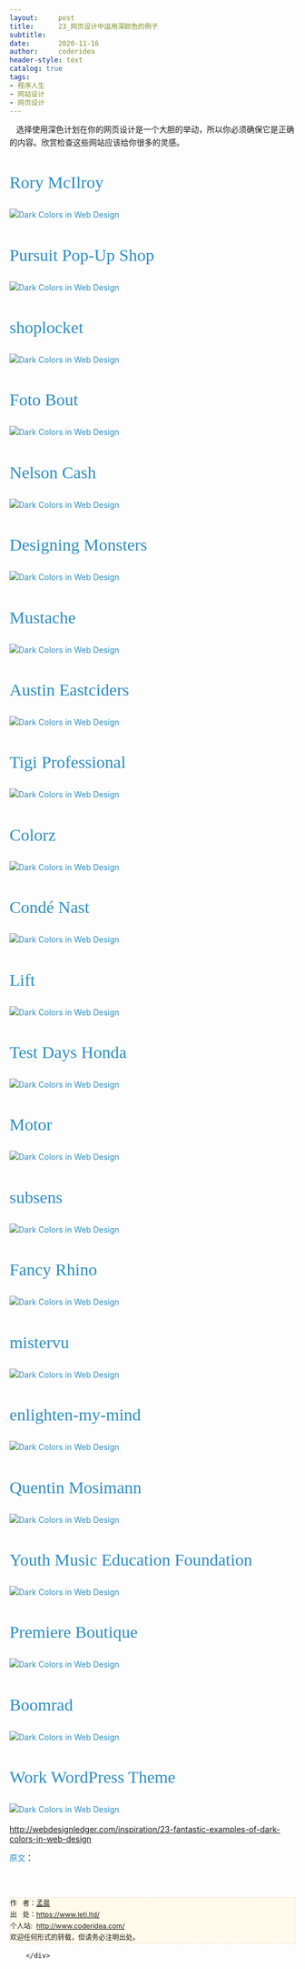 ```yaml
---
layout:     post
title:      23_网页设计中运用深颜色的例子
subtitle:   
date:       2020-11-16
author:     coderidea
header-style: text
catalog: true
tags:
- 程序人生
- 网站设计
- 网页设计
--- 
```

<div class="postBody">
			<div id="cnblogs_post_body" class="blogpost-body"><p style="line-height:1.6em;margin-left:0px;font-size:14px;"><span><span>   选择使用深色计划在你的网页设计是一个大胆的举动，所以你必须确保它是正确的内容。欣赏</span><span>检查这些网站应该给你很多的灵感。</span></span></p>
<h3 style="margin-left:0px;font-family:Georgia, 'Nimbus Roman No9 L', serif;font-style:normal;font-weight:normal;line-height:1.1em;font-size:30px;"><a style="text-decoration:none;color:#2b8dc0;" href="http://rorymcilroy.com/">Rory McIlroy</a></h3>
<p style="line-height:1.6em;margin-left:0px;font-size:14px;"><a style="text-decoration:none;color:#2b8dc0;" href="http://rorymcilroy.com/"><img class="aligncenter size-full wp-image-3448" style="margin-left:auto;clear:both;border-style:none;" title="Dark Colors in Web Design" src="http://webdesignledger.com/wp-content/uploads/2012/04/darksites01.jpg" alt="Dark Colors in Web Design" /></a></p>
<h3 style="margin-left:0px;font-family:Georgia, 'Nimbus Roman No9 L', serif;font-style:normal;font-weight:normal;line-height:1.1em;font-size:30px;"><a style="text-decoration:none;color:#2b8dc0;" href="http://www.pursuityourself.com/">Pursuit Pop-Up Shop</a></h3>
<p style="line-height:1.6em;margin-left:0px;font-size:14px;"><a style="text-decoration:none;color:#2b8dc0;" href="http://www.pursuityourself.com/"><img class="aligncenter size-full wp-image-3448" style="margin-left:auto;clear:both;border-style:none;" title="Dark Colors in Web Design" src="http://webdesignledger.com/wp-content/uploads/2012/04/darksites02.jpg" alt="Dark Colors in Web Design" /></a></p>
<h3 style="margin-left:0px;font-family:Georgia, 'Nimbus Roman No9 L', serif;font-style:normal;font-weight:normal;line-height:1.1em;font-size:30px;"><a style="text-decoration:none;color:#2b8dc0;" href="https://www.shoplocket.com/">shoplocket</a></h3>
<p style="line-height:1.6em;margin-left:0px;font-size:14px;"><a style="text-decoration:none;color:#2b8dc0;" href="https://www.shoplocket.com/"><img class="aligncenter size-full wp-image-3448" style="margin-left:auto;clear:both;border-style:none;" title="Dark Colors in Web Design" src="http://webdesignledger.com/wp-content/uploads/2012/04/darksites03.jpg" alt="Dark Colors in Web Design" /></a></p>
<h3 style="margin-left:0px;font-family:Georgia, 'Nimbus Roman No9 L', serif;font-style:normal;font-weight:normal;line-height:1.1em;font-size:30px;"><a style="text-decoration:none;color:#2b8dc0;" href="http://fotobout.com/">Foto Bout</a></h3>
<p style="line-height:1.6em;margin-left:0px;font-size:14px;"><a style="text-decoration:none;color:#2b8dc0;" href="http://fotobout.com/"><img class="aligncenter size-full wp-image-3448" style="margin-left:auto;clear:both;border-style:none;" title="Dark Colors in Web Design" src="http://webdesignledger.com/wp-content/uploads/2012/04/darksites04.jpg" alt="Dark Colors in Web Design" /></a></p>
<h3 style="margin-left:0px;font-family:Georgia, 'Nimbus Roman No9 L', serif;font-style:normal;font-weight:normal;line-height:1.1em;font-size:30px;"><a style="text-decoration:none;color:#2b8dc0;" href="http://www.nelsoncash.com/">Nelson Cash</a></h3>
<p style="line-height:1.6em;margin-left:0px;font-size:14px;"><a style="text-decoration:none;color:#2b8dc0;" href="http://www.nelsoncash.com/"><img class="aligncenter size-full wp-image-3448" style="margin-left:auto;clear:both;border-style:none;" title="Dark Colors in Web Design" src="http://webdesignledger.com/wp-content/uploads/2012/04/darksites05.jpg" alt="Dark Colors in Web Design" /></a></p>
<h3 style="margin-left:0px;font-family:Georgia, 'Nimbus Roman No9 L', serif;font-style:normal;font-weight:normal;line-height:1.1em;font-size:30px;"><a style="text-decoration:none;color:#2b8dc0;" href="http://designingmonsters.com/">Designing Monsters</a></h3>
<p style="line-height:1.6em;margin-left:0px;font-size:14px;"><a style="text-decoration:none;color:#2b8dc0;" href="http://designingmonsters.com/"><img class="aligncenter size-full wp-image-3448" style="margin-left:auto;clear:both;border-style:none;" title="Dark Colors in Web Design" src="http://webdesignledger.com/wp-content/uploads/2012/04/darksites06.jpg" alt="Dark Colors in Web Design" /></a></p>
<h3 style="margin-left:0px;font-family:Georgia, 'Nimbus Roman No9 L', serif;font-style:normal;font-weight:normal;line-height:1.1em;font-size:30px;"><a style="text-decoration:none;color:#2b8dc0;" href="http://www.mustache.dk/#/Work/rodekors">Mustache</a></h3>
<p style="line-height:1.6em;margin-left:0px;font-size:14px;"><a style="text-decoration:none;color:#2b8dc0;" href="http://www.mustache.dk/#/Work/rodekors"><img class="aligncenter size-full wp-image-3448" style="margin-left:auto;clear:both;border-style:none;" title="Dark Colors in Web Design" src="http://webdesignledger.com/wp-content/uploads/2012/04/darksites07.jpg" alt="Dark Colors in Web Design" /></a></p>
<h3 style="margin-left:0px;font-family:Georgia, 'Nimbus Roman No9 L', serif;font-style:normal;font-weight:normal;line-height:1.1em;font-size:30px;"><a style="text-decoration:none;color:#2b8dc0;" href="http://www.austineastciders.com/">Austin Eastciders</a></h3>
<p style="line-height:1.6em;margin-left:0px;font-size:14px;"><a style="text-decoration:none;color:#2b8dc0;" href="http://www.austineastciders.com/"><img class="aligncenter size-full wp-image-3448" style="margin-left:auto;clear:both;border-style:none;" title="Dark Colors in Web Design" src="http://webdesignledger.com/wp-content/uploads/2012/04/darksites08.jpg" alt="Dark Colors in Web Design" /></a></p>
<h3 style="margin-left:0px;font-family:Georgia, 'Nimbus Roman No9 L', serif;font-style:normal;font-weight:normal;line-height:1.1em;font-size:30px;"><a style="text-decoration:none;color:#2b8dc0;" href="http://www.tigiprofessional.com/">Tigi Professional</a></h3>
<p style="line-height:1.6em;margin-left:0px;font-size:14px;"><a style="text-decoration:none;color:#2b8dc0;" href="http://www.tigiprofessional.com/"><img class="aligncenter size-full wp-image-3448" style="margin-left:auto;clear:both;border-style:none;" title="Dark Colors in Web Design" src="http://webdesignledger.com/wp-content/uploads/2012/04/darksites09.jpg" alt="Dark Colors in Web Design" /></a></p>
<h3 style="margin-left:0px;font-family:Georgia, 'Nimbus Roman No9 L', serif;font-style:normal;font-weight:normal;line-height:1.1em;font-size:30px;"><a style="text-decoration:none;color:#2b8dc0;" href="http://www.colorz.fr/#!/en">Colorz</a></h3>
<p style="line-height:1.6em;margin-left:0px;font-size:14px;"><a style="text-decoration:none;color:#2b8dc0;" href="http://www.colorz.fr/#!/en"><img class="aligncenter size-full wp-image-3448" style="margin-left:auto;clear:both;border-style:none;" title="Dark Colors in Web Design" src="http://webdesignledger.com/wp-content/uploads/2012/04/darksites10.jpg" alt="Dark Colors in Web Design" /></a></p>
<h3 style="margin-left:0px;font-family:Georgia, 'Nimbus Roman No9 L', serif;font-style:normal;font-weight:normal;line-height:1.1em;font-size:30px;"><a style="text-decoration:none;color:#2b8dc0;" href="http://www.condenast.com/">Condé Nast</a></h3>
<p style="line-height:1.6em;margin-left:0px;font-size:14px;"><a style="text-decoration:none;color:#2b8dc0;" href="http://www.condenast.com/"><img class="aligncenter size-full wp-image-3448" style="margin-left:auto;clear:both;border-style:none;" title="Dark Colors in Web Design" src="http://webdesignledger.com/wp-content/uploads/2012/04/darksites11.jpg" alt="Dark Colors in Web Design" /></a></p>
<h3 style="margin-left:0px;font-family:Georgia, 'Nimbus Roman No9 L', serif;font-style:normal;font-weight:normal;line-height:1.1em;font-size:30px;"><a style="text-decoration:none;color:#2b8dc0;" href="http://www.lift-mag.com/">Lift</a></h3>
<p style="line-height:1.6em;margin-left:0px;font-size:14px;"><a style="text-decoration:none;color:#2b8dc0;" href="http://www.lift-mag.com/"><img class="aligncenter size-full wp-image-3448" style="margin-left:auto;clear:both;border-style:none;" title="Dark Colors in Web Design" src="http://webdesignledger.com/wp-content/uploads/2012/04/darksites12.jpg" alt="Dark Colors in Web Design" /></a></p>
<h3 style="margin-left:0px;font-family:Georgia, 'Nimbus Roman No9 L', serif;font-style:normal;font-weight:normal;line-height:1.1em;font-size:30px;"><a style="text-decoration:none;color:#2b8dc0;" href="http://testdays.hondamoto.ch/">Test Days Honda</a></h3>
<p style="line-height:1.6em;margin-left:0px;font-size:14px;"><a style="text-decoration:none;color:#2b8dc0;" href="http://testdays.hondamoto.ch/"><img class="aligncenter size-full wp-image-3448" style="margin-left:auto;clear:both;border-style:none;" title="Dark Colors in Web Design" src="http://webdesignledger.com/wp-content/uploads/2012/04/darksites13.jpg" alt="Dark Colors in Web Design" /></a></p>
<h3 style="margin-left:0px;font-family:Georgia, 'Nimbus Roman No9 L', serif;font-style:normal;font-weight:normal;line-height:1.1em;font-size:30px;"><a style="text-decoration:none;color:#2b8dc0;" href="http://www.motorvfx.com/en/work/">Motor</a></h3>
<p style="line-height:1.6em;margin-left:0px;font-size:14px;"><a style="text-decoration:none;color:#2b8dc0;" href="http://www.motorvfx.com/en/work/"><img class="aligncenter size-full wp-image-3448" style="margin-left:auto;clear:both;border-style:none;" title="Dark Colors in Web Design" src="http://webdesignledger.com/wp-content/uploads/2012/04/darksites14.jpg" alt="Dark Colors in Web Design" /></a></p>
<h3 style="margin-left:0px;font-family:Georgia, 'Nimbus Roman No9 L', serif;font-style:normal;font-weight:normal;line-height:1.1em;font-size:30px;"><a style="text-decoration:none;color:#2b8dc0;" href="http://www.subsens.com/">subsens</a></h3>
<p style="line-height:1.6em;margin-left:0px;font-size:14px;"><a style="text-decoration:none;color:#2b8dc0;" href="http://www.subsens.com/"><img class="aligncenter size-full wp-image-3448" style="margin-left:auto;clear:both;border-style:none;" title="Dark Colors in Web Design" src="http://webdesignledger.com/wp-content/uploads/2012/04/darksites15.jpg" alt="Dark Colors in Web Design" /></a></p>
<h3 style="margin-left:0px;font-family:Georgia, 'Nimbus Roman No9 L', serif;font-style:normal;font-weight:normal;line-height:1.1em;font-size:30px;"><a style="text-decoration:none;color:#2b8dc0;" href="http://fancyrhino.com/">Fancy Rhino</a></h3>
<p style="line-height:1.6em;margin-left:0px;font-size:14px;"><a style="text-decoration:none;color:#2b8dc0;" href="http://fancyrhino.com/"><img class="aligncenter size-full wp-image-3448" style="margin-left:auto;clear:both;border-style:none;" title="Dark Colors in Web Design" src="http://webdesignledger.com/wp-content/uploads/2012/04/darksites16.jpg" alt="Dark Colors in Web Design" /></a></p>
<h3 style="margin-left:0px;font-family:Georgia, 'Nimbus Roman No9 L', serif;font-style:normal;font-weight:normal;line-height:1.1em;font-size:30px;"><a style="text-decoration:none;color:#2b8dc0;" href="http://mistervu.com/">mistervu</a></h3>
<p style="line-height:1.6em;margin-left:0px;font-size:14px;"><a style="text-decoration:none;color:#2b8dc0;" href="http://mistervu.com/"><img class="aligncenter size-full wp-image-3448" style="margin-left:auto;clear:both;border-style:none;" title="Dark Colors in Web Design" src="http://webdesignledger.com/wp-content/uploads/2012/04/darksites17.jpg" alt="Dark Colors in Web Design" /></a></p>
<h3 style="margin-left:0px;font-family:Georgia, 'Nimbus Roman No9 L', serif;font-style:normal;font-weight:normal;line-height:1.1em;font-size:30px;"><a style="text-decoration:none;color:#2b8dc0;" href="http://www.enlighten-my-mind.com/">enlighten-my-mind</a></h3>
<p style="line-height:1.6em;margin-left:0px;font-size:14px;"><a style="text-decoration:none;color:#2b8dc0;" href="http://www.enlighten-my-mind.com/"><img class="aligncenter size-full wp-image-3448" style="margin-left:auto;clear:both;border-style:none;" title="Dark Colors in Web Design" src="http://webdesignledger.com/wp-content/uploads/2012/04/darksites18.jpg" alt="Dark Colors in Web Design" /></a></p>
<h3 style="margin-left:0px;font-family:Georgia, 'Nimbus Roman No9 L', serif;font-style:normal;font-weight:normal;line-height:1.1em;font-size:30px;"><a style="text-decoration:none;color:#2b8dc0;" href="http://quentinmosimann.com/#!home">Quentin Mosimann</a></h3>
<p style="line-height:1.6em;margin-left:0px;font-size:14px;"><a style="text-decoration:none;color:#2b8dc0;" href="http://quentinmosimann.com/#!home"><img class="aligncenter size-full wp-image-3448" style="margin-left:auto;clear:both;border-style:none;" title="Dark Colors in Web Design" src="http://webdesignledger.com/wp-content/uploads/2012/04/darksites19.jpg" alt="Dark Colors in Web Design" /></a></p>
<h3 style="margin-left:0px;font-family:Georgia, 'Nimbus Roman No9 L', serif;font-style:normal;font-weight:normal;line-height:1.1em;font-size:30px;"><a style="text-decoration:none;color:#2b8dc0;" href="http://ymefusa.org/">Youth Music Education Foundation</a></h3>
<p style="line-height:1.6em;margin-left:0px;font-size:14px;"><a style="text-decoration:none;color:#2b8dc0;" href="http://ymefusa.org/"><img class="aligncenter size-full wp-image-3448" style="margin-left:auto;clear:both;border-style:none;" title="Dark Colors in Web Design" src="http://webdesignledger.com/wp-content/uploads/2012/04/darksites20.jpg" alt="Dark Colors in Web Design" /></a></p>
<h3 style="margin-left:0px;font-family:Georgia, 'Nimbus Roman No9 L', serif;font-style:normal;font-weight:normal;line-height:1.1em;font-size:30px;"><a style="text-decoration:none;color:#2b8dc0;" href="http://www.premiereboutique.it/">Premiere Boutique</a></h3>
<p style="line-height:1.6em;margin-left:0px;font-size:14px;"><a style="text-decoration:none;color:#2b8dc0;" href="http://www.premiereboutique.it/"><img class="aligncenter size-full wp-image-3448" style="margin-left:auto;clear:both;border-style:none;" title="Dark Colors in Web Design" src="http://webdesignledger.com/wp-content/uploads/2012/04/darksites21.jpg" alt="Dark Colors in Web Design" /></a></p>
<h3 style="margin-left:0px;font-family:Georgia, 'Nimbus Roman No9 L', serif;font-style:normal;font-weight:normal;line-height:1.1em;font-size:30px;"><a style="text-decoration:none;color:#2b8dc0;" href="http://www.boomrad.com/">Boomrad</a></h3>
<p style="line-height:1.6em;margin-left:0px;font-size:14px;"><a style="text-decoration:none;color:#2b8dc0;" href="http://www.boomrad.com/"><img class="aligncenter size-full wp-image-3448" style="margin-left:auto;clear:both;border-style:none;" title="Dark Colors in Web Design" src="http://webdesignledger.com/wp-content/uploads/2012/04/darksites22.jpg" alt="Dark Colors in Web Design" /></a></p>
<h3 style="margin-left:0px;font-family:Georgia, 'Nimbus Roman No9 L', serif;font-style:normal;font-weight:normal;line-height:1.1em;font-size:30px;"><a style="text-decoration:none;color:#2b8dc0;" title="premium wordpress themes" href="http://themetrust.com/demos/work/">Work WordPress Theme</a></h3>
<p style="line-height:1.6em;margin-left:0px;font-size:14px;"><a style="text-decoration:none;color:#2b8dc0;" href="http://themetrust.com/demos/work/"><img class="aligncenter size-full wp-image-3448" style="margin-left:auto;clear:both;border-style:none;" title="Dark Colors in Web Design" src="http://webdesignledger.com/wp-content/uploads/2012/04/darksites23.jpg" alt="Dark Colors in Web Design" /></a></p>
<p><a href="http://webdesignledger.com/inspiration/23-fantastic-examples-of-dark-colors-in-web-design">http://webdesignledger.com/inspiration/23-fantastic-examples-of-dark-colors-in-web-design</a></p>
<p style="line-height:1.6em;margin-left:0px;font-size:14px;"><a style="text-decoration:none;color:#2b8dc0;" href="http://www.cssdesignawards.com/">原文</a>：</p>
<div style="color:#4c4c4c;font-family:Arial, sans-serif;font-size:13px;line-height:normal;"><span><span> </span></span></div>


<div id="ckepop"> </div>
<div>
<p id="PSignature" style="line-height:20px;background:#FFFAEA no-repeat 2% 50%;font-size:12px;border:#e0e0e0 1px dashed;">作   者：<a href="https://www.leti.ltd/">孟晨</a> <br /> 出   处：<a href="https://www.leti.ltd/">https://www.leti.ltd/</a> <br />个人站:  <a href="http://www.coderidea.com/">http://www.coderidea.com/</a><br />欢迎任何形式的转载，但请务必注明出处。</p>
</div></div><div id="MySignature"></div>
<div class="clear"></div>
<div id="blog_post_info_block">
<div id="BlogPostCategory"></div>
<div id="EntryTag"></div>
<div id="blog_post_info">
</div>
<div class="clear"></div>
<div id="post_next_prev"></div>
</div>


		</div>